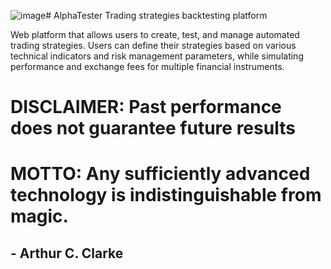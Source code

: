 ![image](https://github.com/beingsebi/AlphaTester/assets/40637022/9ed37302-4fd0-4335-96c9-559d3c3d9b20)# AlphaTester
Trading strategies backtesting platform 

Web platform that allows users to create, test, and manage automated trading strategies. Users can define their strategies based on various technical indicators and risk management parameters, while simulating performance and exchange fees for multiple financial instruments. 

# DISCLAIMER: Past performance does not guarantee future results

# MOTTO: Any sufficiently advanced technology is indistinguishable from magic.
## - Arthur C. Clarke
